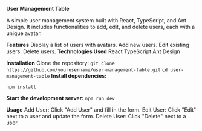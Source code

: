**User Management Table**

A simple user management system built with React, TypeScript, and Ant Design. It includes functionalities to add, edit, and delete users, each with a unique avatar.

**Features**
Display a list of users with avatars.
Add new users.
Edit existing users.
Delete users.
**Technologies Used**
React
TypeScript
Ant Design

**Installation**
Clone the repository:
`git clone https://github.com/yourusername/user-management-table.git`
`cd user-management-table`
**Install dependencies:**

`npm install`

**Start the development server:**
`npm run dev`

**Usage**
Add User: Click "Add User" and fill in the form.
Edit User: Click "Edit" next to a user and update the form.
Delete User: Click "Delete" next to a user.
